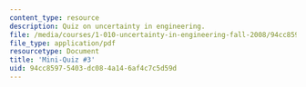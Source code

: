 ```yaml
---
content_type: resource
description: Quiz on uncertainty in engineering.
file: /media/courses/1-010-uncertainty-in-engineering-fall-2008/94cc85975403dc084a146af4c7c5d59d_mini_quiz_3.pdf
file_type: application/pdf
resourcetype: Document
title: 'Mini-Quiz #3'
uid: 94cc8597-5403-dc08-4a14-6af4c7c5d59d
---
```

